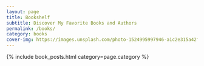```yaml
---
layout: page
title: Bookshelf
subtitle: Discover My Favorite Books and Authors
permalink: /books/
category: books
cover-img: https://images.unsplash.com/photo-1524995997946-a1c2e315a42f?ixlib=rb-4.0.3&ixid=MnwxMjA3fDB8MHxwaG90by1wYWdlfHx8fGVufDB8fHx8&auto=format&fit=crop&w=870&q=80
---
```


{% include book_posts.html category=page.category %}